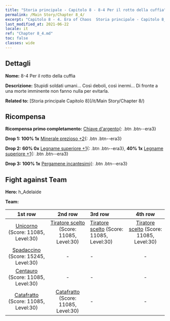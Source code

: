 ```yaml
---
title: "Storia principale - Capitolo 8 - 8-4 Per il rotto della cuffia"
permalink: /Main Story/Chapter 8_4/
excerpt: "Capitolo 8 - 4. Era of Chaos  Storia principale - Capitolo 8_4. 8-4 Per il rotto della cuffia"
last_modified_at: 2021-06-22
locale: it
ref: "Chapter 8_4.md"
toc: false
classes: wide
---
```


## Dettagli

 **Nome:** 8-4 Per il rotto della cuffia

 **Descrizione:** Stupidi soldati umani... Così deboli, così inermi... Di fronte a una morte imminente non fanno nulla per evitarla.

 **Related to:** [Storia principale Capitolo 8](/it/Main Story/Chapter 8/)

## Ricompensa

 **Ricompensa primo completamento:** [Chiave d'argento](/ItemsIT/con_693/){: .btn .btn--era3}

 **Drop 1:** **100% 1x** [Minerale prezioso +2](/ItemsIT/mat_26/){: .btn .btn--era3}

 **Drop 2:** **60% 0x** [Legname superiore +1](/ItemsIT/mat_20/){: .btn .btn--era3}, **40% 1x** [Legname superiore +1](/ItemsIT/mat_20/){: .btn .btn--era3}

 **Drop 3:** **100% 1x** [Pergamene incantesimi](/ItemsIT/con_694/){: .btn .btn--era3}


## Fight against Team
 **Hero:** h_Adelaide

 **Team:**


  | 1st row | 2nd row | 3rd row | 4th row |
  |:----:|:----:|:----|:----:|
  | [Unicorno](/it/units/Unicorn/) (Score: 11085, Level:30)  | [Tiratore scelto](/it/units/Marksman/) (Score: 11085, Level:30)  | [Tiratore scelto](/it/units/Marksman/) (Score: 11085, Level:30)  | [Tiratore scelto](/it/units/Marksman/) (Score: 11085, Level:30)  |
  | [Spadaccino](/it/units/Swordsman/) (Score: 15245, Level:30)  | - | - | - |
  | [Centauro](/it/units/Centaur/) (Score: 11085, Level:30)  | - | - | - |
  | [Catafratto](/it/units/Cavalier/) (Score: 11085, Level:30)  | [Catafratto](/it/units/Cavalier/) (Score: 11085, Level:30)  | - | - |


